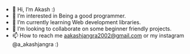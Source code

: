 - 👋 Hi, I’m Akash :)
- 👀 I’m interested in Being a good programmer.
- 🌱 I’m currently learning Web development libraries.
- 💞️ I’m looking to collaborate on some beginner friendly projects.
- 📫 How to reach me aakashjangra2002@gmail.com or my instagram @a_akashjangra :)

<!---
AkashsRepositories/AkashsRepositories is a ✨ special ✨ repository because its `README.md` (this file) appears on your GitHub profile.
You can click the Preview link to take a look at your changes.
--->
